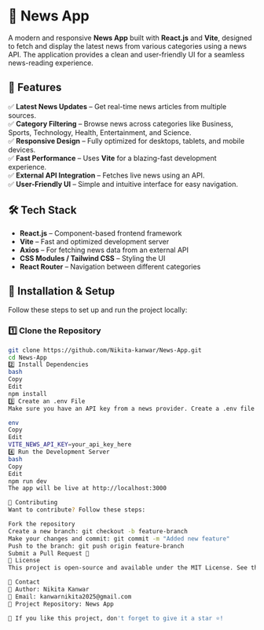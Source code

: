 # 📰 News App

A modern and responsive **News App** built with **React.js** and **Vite**, designed to fetch and display the latest news from various categories using a news API. The application provides a clean and user-friendly UI for a seamless news-reading experience.

## 🚀 Features

✅ **Latest News Updates** – Get real-time news articles from multiple sources.  
✅ **Category Filtering** – Browse news across categories like Business, Sports, Technology, Health, Entertainment, and Science.  
✅ **Responsive Design** – Fully optimized for desktops, tablets, and mobile devices.  
✅ **Fast Performance** – Uses **Vite** for a blazing-fast development experience.  
✅ **External API Integration** – Fetches live news using an API.  
✅ **User-Friendly UI** – Simple and intuitive interface for easy navigation.  

## 🛠️ Tech Stack

- **React.js** – Component-based frontend framework  
- **Vite** – Fast and optimized development server  
- **Axios** – For fetching news data from an external API  
- **CSS Modules / Tailwind CSS** – Styling the UI  
- **React Router** – Navigation between different categories  

## 🔧 Installation & Setup

Follow these steps to set up and run the project locally:

### 1️⃣ Clone the Repository  
```bash
git clone https://github.com/Nikita-kanwar/News-App.git
cd News-App
2️⃣ Install Dependencies
bash
Copy
Edit
npm install
3️⃣ Create an .env File
Make sure you have an API key from a news provider. Create a .env file in the root directory and add:

env
Copy
Edit
VITE_NEWS_API_KEY=your_api_key_here
4️⃣ Run the Development Server
bash
Copy
Edit
npm run dev
The app will be live at http://localhost:3000

🤝 Contributing
Want to contribute? Follow these steps:

Fork the repository
Create a new branch: git checkout -b feature-branch
Make your changes and commit: git commit -m "Added new feature"
Push to the branch: git push origin feature-branch
Submit a Pull Request 🎉
📜 License
This project is open-source and available under the MIT License. See the LICENSE file for details.

📩 Contact
📌 Author: Nikita Kanwar
📧 Email: kanwarnikita2025@gmail.com
🔗 Project Repository: News App

💙 If you like this project, don't forget to give it a star ⭐!
